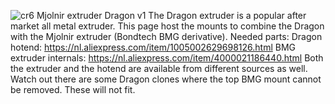 ![cr6 Mjolnir extruder   Dragon v1](https://user-images.githubusercontent.com/13643644/121408370-a360b700-c960-11eb-94e0-7db35e4cc310.png)
The Dragon extruder is a popular after market all metal extruder. This page host the mounts to combine the Dragon with the Mjolnir extruder (Bondtech BMG derivative).
Needed parts:
  Dragon hotend: 
    https://nl.aliexpress.com/item/1005002629698126.html
  BMG extruder internals:
    https://nl.aliexpress.com/item/4000021186440.html
Both the extruder and the hotend are available from different sources as well. Watch out there are some Dragon clones where the top BMG mount cannot be removed. These will not fit.
